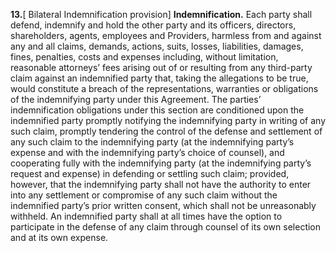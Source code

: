 **13\.**[ Bilateral Indemnification provision] **Indemnification.** Each party shall defend, indemnify and hold the other party and its officers, directors, shareholders, agents, employees and Providers, harmless from and against any and all claims, demands, actions, suits, losses, liabilities, damages, fines, penalties, costs and expenses including, without limitation, reasonable attorneys’ fees arising out of or resulting from any third-party claim against an indemnified party that, taking the allegations to be true, would constitute a breach of the representations, warranties or obligations of the indemnifying party under this Agreement. The parties’ indemnification obligations under this section are conditioned upon the indemnified party promptly notifying the indemnifying party in writing of any such claim, promptly tendering the control of the defense and settlement of any such claim to the indemnifying party (at the indemnifying party’s expense and with the indemnifying party’s choice of counsel), and cooperating fully with the indemnifying party (at the indemnifying party’s request and expense) in defending or settling such claim; provided, however, that the indemnifying party shall not have the authority to enter into any settlement or compromise of any such claim without the indemnified party’s prior written consent, which shall not be unreasonably withheld. An indemnified party shall at all times have the option to participate in the defense of any claim through counsel of its own selection and at its own expense. 